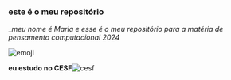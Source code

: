 ### este é o meu repositório
__meu nome é Maria e esse é o meu repositório para a matéria de pensamento computacional 2024_


![emoji](https://media.tenor.com/o8FhtRf4vF0AAAAM/cool-fun.gif)


**eu estudo no CESF**![cesf](https://cesfcl.com.br/)

